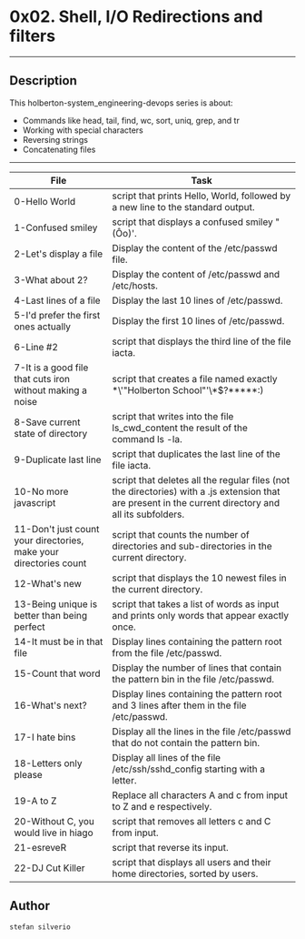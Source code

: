 # 0x02. Shell, I/O Redirections and filters
---
## Description

This holberton-system_engineering-devops series is about:
* Commands like head, tail, find, wc, sort, uniq, grep, and tr
* Working with special characters
* Reversing strings
* Concatenating files

---
File|Task
---|---
0-Hello World | script that prints Hello, World, followed by a new line to the standard output.
1-Confused smiley | script that displays a confused smiley "(Ôo)'.
2-Let's display a file | Display the content of the /etc/passwd file.
3-What about 2? | Display the content of /etc/passwd and /etc/hosts.
4-Last lines of a file | Display the last 10 lines of /etc/passwd.
5-I'd prefer the first ones actually | Display the first 10 lines of /etc/passwd.
6-Line #2 | script that displays the third line of the file iacta.
7-It is a good file that cuts iron without making a noise | script that creates a file named exactly \*\\'"Holberton School"\'\\*$\?\*\*\*\*\*:)
8-Save current state of directory | script that writes into the file ls_cwd_content the result of the command ls -la.
9-Duplicate last line | script that duplicates the last line of the file iacta.
10-No more javascript | script that deletes all the regular files (not the directories) with a .js extension that are present in the current directory and all its subfolders.
11-Don't just count your directories, make your directories count | script that counts the number of directories and sub-directories in the current directory.
12-What's new | script that displays the 10 newest files in the current directory.
13-Being unique is better than being perfect | script that takes a list of words as input and prints only words that appear exactly once.
14-It must be in that file | Display lines containing the pattern root from the file /etc/passwd.
15-Count that word | Display the number of lines that contain the pattern bin in the file /etc/passwd.
16-What's next? | Display lines containing the pattern root and 3 lines after them in the file /etc/passwd.
17-I hate bins | Display all the lines in the file /etc/passwd that do not contain the pattern bin.
18-Letters only please | Display all lines of the file /etc/ssh/sshd_config starting with a letter.
19-A to Z | Replace all characters A and c from input to Z and e respectively.
20-Without C, you would live in hiago | script that removes all letters c and C from input.
21-esreveR | script that reverse its input.
22-DJ Cut Killer | script that displays all users and their home directories, sorted by users.

## Author 
`stefan silverio`
